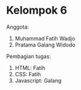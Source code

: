 # Kelompok 6
Anggota:
  1. Muhammad Fatih Wadjo
  2. Pratama Galang Widodo
     
Pembagian tugas:
1. HTML: Fatih
2. CSS: Fatih
3. Javascript: Galang
